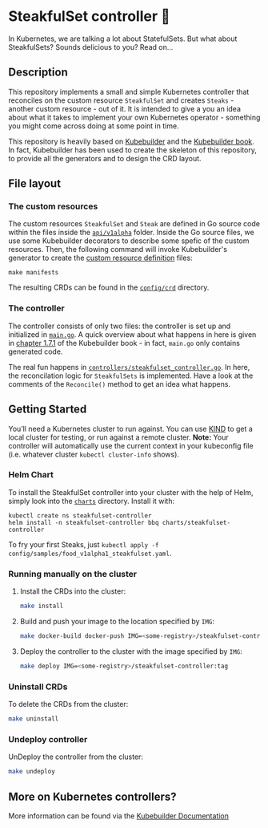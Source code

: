 # SteakfulSet controller :cut_of_meat:

In Kubernetes, we are talking a lot about StatefulSets. But what about SteakfulSets? Sounds delicious to you? Read on...

## Description

This repository implements a small and simple Kubernetes controller that reconciles on the custom resource `SteakfulSet` and creates `Steaks` - another custom resource - out of it. It is intended to give a you an idea about what it takes to implement your own Kubernetes operator - something you might come across doing at some point in time.

This repository is heavily based on [Kubebuilder](https://github.com/kubernetes-sigs/kubebuilder) and the [Kubebuilder book](https://book.kubebuilder.io/). In fact, Kubebuilder has been used to create the skeleton of this repository, to provide all the generators and to design the CRD layout.

## File layout

### The custom resources

The custom resources `SteakfulSet` and `Steak` are defined in Go source code within the files inside the [`api/v1alpha`](api/v1alpha1/) folder. Inside the Go source files, we use some Kubebuilder decorators to describe some spefic of the custom resources. Then, the following command will invoke Kubebuilder's generator to create the [custom resource definition](https://kubernetes.io/docs/tasks/extend-kubernetes/custom-resources/custom-resource-definitions/) files:

    make manifests
    
The resulting CRDs can be found in the [`config/crd`](config/crd/) directory.

### The controller

The controller consists of only two files: the controller is set up and initialized in [`main.go`](main.go). A quick overview about what happens in here is given in [chapter 1.7.1](https://book.kubebuilder.io/cronjob-tutorial/main-revisited.html) of the Kubebuilder book - in fact, `main.go` only contains generated code.

The real fun happens in [`controllers/steakfulset_controller.go`](controllers/steakfulset_controller.go). In here, the reconcilation logic for `SteakfulSets` is implemented. Have a look at the comments of the `Reconcile()` method to get an idea what happens.


## Getting Started

You’ll need a Kubernetes cluster to run against. You can use [KIND](https://sigs.k8s.io/kind) to get a local cluster for testing, or run against a remote cluster.
**Note:** Your controller will automatically use the current context in your kubeconfig file (i.e. whatever cluster `kubectl cluster-info` shows).

### Helm Chart

To install the SteakfulSet controller into your cluster with the help of Helm, simply look into the [`charts`](charts) directory. Install it with:

```
kubectl create ns steakfulset-controller
helm install -n steakfulset-controller bbq charts/steakfulset-controller
```

To fry your first Steaks, just `kubectl apply -f config/samples/food_v1alpha1_steakfulset.yaml`.

### Running manually on the cluster

1. Install the CRDs into the cluster:

    ```sh
    make install
    ```

1. Build and push your image to the location specified by `IMG`:

    ```sh
    make docker-build docker-push IMG=<some-registry>/steakfulset-controller:tag
    ```

1. Deploy the controller to the cluster with the image specified by `IMG`:

    ```sh
    make deploy IMG=<some-registry>/steakfulset-controller:tag
    ```

### Uninstall CRDs
To delete the CRDs from the cluster:

```sh
make uninstall
```

### Undeploy controller
UnDeploy the controller from the cluster:

```sh
make undeploy
```

## More on Kubernetes controllers?

More information can be found via the [Kubebuilder Documentation](https://book.kubebuilder.io/introduction.html)
